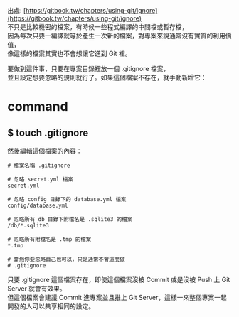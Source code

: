 出處: [https://gitbook.tw/chapters/using-git/ignore](https://gitbook.tw/chapters/using-git/ignore)  
不只是比較機密的檔案，有時候一些程式編譯的中間檔或暫存檔，  
因為每次只要一編譯就等於產生一次新的檔案，對專案來說通常沒有實質的利用價值，  
像這樣的檔案其實也不會想讓它進到 Git 裡。  
  
要做到這件事，只要在專案目錄裡放一個 .gitignore 檔案，  
並且設定想要忽略的規則就行了。如果這個檔案不存在，就手動新增它：  
  
# command  
$ touch .gitignore  
---
然後編輯這個檔案的內容：  
  
    # 檔案名稱 .gitignore  
    
    # 忽略 secret.yml 檔案  
    secret.yml  
    
    # 忽略 config 目錄下的 database.yml 檔案  
    config/database.yml  
    
    # 忽略所有 db 目錄下附檔名是 .sqlite3 的檔案  
    /db/*.sqlite3  
    
    # 忽略所有附檔名是 .tmp 的檔案  
    *.tmp  
    
    # 當然你要忽略自己也可以，只是通常不會這麼做  
    # .gitignore  
    
只要 .gitignore 這個檔案存在，即使這個檔案沒被 Commit 或是沒被 Push 上 Git Server 就會有效果。  
但這個檔案會建議 Commit 進專案並且推上 Git Server，這樣一來整個專案一起開發的人可以共享相同的設定。  
  

